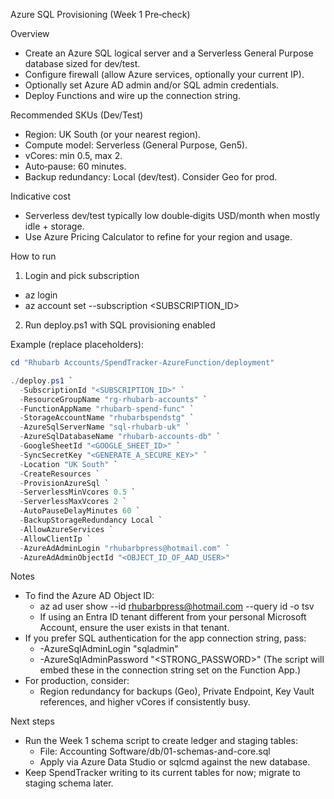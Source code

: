 Azure SQL Provisioning (Week 1 Pre‑check)

Overview
- Create an Azure SQL logical server and a Serverless General Purpose database sized for dev/test.
- Configure firewall (allow Azure services, optionally your current IP).
- Optionally set Azure AD admin and/or SQL admin credentials.
- Deploy Functions and wire up the connection string.

Recommended SKUs (Dev/Test)
- Region: UK South (or your nearest region).
- Compute model: Serverless (General Purpose, Gen5).
- vCores: min 0.5, max 2.
- Auto‑pause: 60 minutes.
- Backup redundancy: Local (dev/test). Consider Geo for prod.

Indicative cost
- Serverless dev/test typically low double‑digits USD/month when mostly idle + storage.
- Use Azure Pricing Calculator to refine for your region and usage.

How to run
1) Login and pick subscription
- az login
- az account set --subscription <SUBSCRIPTION_ID>

2) Run deploy.ps1 with SQL provisioning enabled

Example (replace placeholders):

```powershell
cd "Rhubarb Accounts/SpendTracker-AzureFunction/deployment"

./deploy.ps1 `
  -SubscriptionId "<SUBSCRIPTION_ID>" `
  -ResourceGroupName "rg-rhubarb-accounts" `
  -FunctionAppName "rhubarb-spend-func" `
  -StorageAccountName "rhubarbspendstg" `
  -AzureSqlServerName "sql-rhubarb-uk" `
  -AzureSqlDatabaseName "rhubarb-accounts-db" `
  -GoogleSheetId "<GOOGLE_SHEET_ID>" `
  -SyncSecretKey "<GENERATE_A_SECURE_KEY>" `
  -Location "UK South" `
  -CreateResources `
  -ProvisionAzureSql `
  -ServerlessMinVcores 0.5 `
  -ServerlessMaxVcores 2 `
  -AutoPauseDelayMinutes 60 `
  -BackupStorageRedundancy Local `
  -AllowAzureServices `
  -AllowClientIp `
  -AzureAdAdminLogin "rhubarbpress@hotmail.com" `
  -AzureAdAdminObjectId "<OBJECT_ID_OF_AAD_USER>"
```

Notes
- To find the Azure AD Object ID:
  - az ad user show --id rhubarbpress@hotmail.com --query id -o tsv
  - If using an Entra ID tenant different from your personal Microsoft Account, ensure the user exists in that tenant.
- If you prefer SQL authentication for the app connection string, pass:
  - -AzureSqlAdminLogin "sqladmin"
  - -AzureSqlAdminPassword "<STRONG_PASSWORD>"
  (The script will embed these in the connection string set on the Function App.)
- For production, consider:
  - Region redundancy for backups (Geo), Private Endpoint, Key Vault references, and higher vCores if consistently busy.

Next steps
- Run the Week 1 schema script to create ledger and staging tables:
  - File: Accounting Software/db/01-schemas-and-core.sql
  - Apply via Azure Data Studio or sqlcmd against the new database.
- Keep SpendTracker writing to its current tables for now; migrate to staging schema later.

